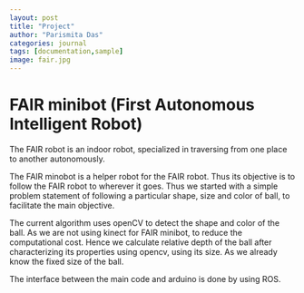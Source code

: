 ```yaml
---
layout: post
title: "Project"
author: "Parismita Das"
categories: journal
tags: [documentation,sample]
image: fair.jpg
---
```


# FAIR minibot (First Autonomous Intelligent Robot)

The FAIR  robot is an indoor robot, specialized in traversing from one place to another autonomously.

The FAIR minobot is a helper robot for the FAIR robot. Thus its objective is to follow the FAIR robot to wherever it goes. Thus we started with a simple problem statement of following a particular shape, size and color of ball, to facilitate the main objective. 

The current algorithm uses openCV to detect the shape and color of the ball. As we are not using kinect for FAIR minibot, to reduce the computational cost. Hence we calculate relative depth of the ball after characterizing its properties using opencv, using its size. As we already know the fixed size of the ball.

The interface between the main code and arduino is done by using ROS.
